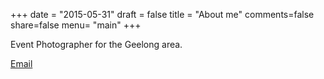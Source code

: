 +++
date = "2015-05-31"
draft = false
title = "About me"
comments=false
share=false
menu= "main"
+++

Event Photographer for the Geelong area. 

[Email](mailto:contactme@russelloliver.com.au)